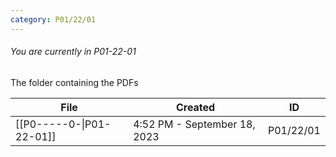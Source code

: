 ```yaml
---
category: P01/22/01
---
```

###### You are currently in P01-22-01

The folder containing the PDFs

| File                                                                                           | Created                      | ID        |
| ---------------------------------------------------------------------------------------------- | ---------------------------- | --------- |
| [[P0-----0-\|P01-22-01]] | 4:52 PM - September 18, 2023 | P01/22/01 |


